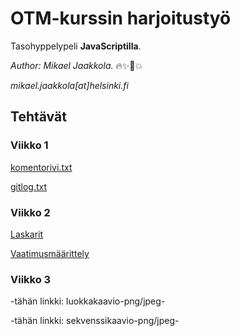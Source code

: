 # OTM-kurssin harjoitustyö

Tasohyppelypeli **JavaScriptilla**.

*Author: Mikael Jaakkola.* :fire::sparkles::unicorn::boom:

*mikael.jaakkola\[at\]helsinki.fi*
  
## Tehtävät
### Viikko 1
[komentorivi.txt](https://github.com/magael/otm-harjoitustyo/blob/master/laskarit/viikko1/komentorivi.txt)

[gitlog.txt](https://github.com/magael/otm-harjoitustyo/blob/master/laskarit/viikko1/gitlog.txt)

### Viikko 2
[Laskarit](https://github.com/magael/otm-harjoitustyo/tree/master/laskarit/viikko2)

[Vaatimusmäärittely](https://github.com/magael/otm-harjoitustyo/blob/master/dokumentaatio/vaatimusmaarittely.md)

### Viikko 3
-tähän linkki: luokkakaavio-png/jpeg-

-tähän linkki: sekvenssikaavio-png/jpeg-
